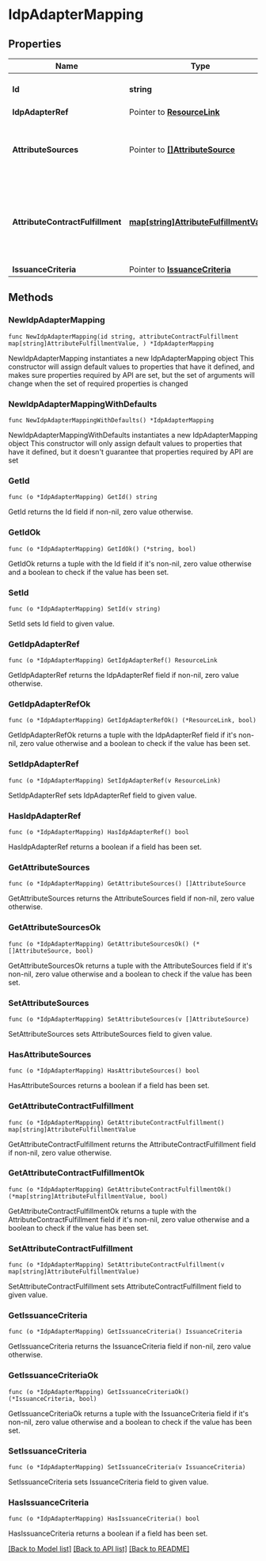 # IdpAdapterMapping

## Properties

Name | Type | Description | Notes
------------ | ------------- | ------------- | -------------
**Id** | **string** | The ID of the adapter mapping. | 
**IdpAdapterRef** | Pointer to [**ResourceLink**](ResourceLink.md) |  | [optional] 
**AttributeSources** | Pointer to [**[]AttributeSource**](AttributeSource.md) | A list of configured data stores to look up attributes from. | [optional] 
**AttributeContractFulfillment** | [**map[string]AttributeFulfillmentValue**](AttributeFulfillmentValue.md) | A list of mappings from attribute names to their fulfillment values. | 
**IssuanceCriteria** | Pointer to [**IssuanceCriteria**](IssuanceCriteria.md) |  | [optional] 

## Methods

### NewIdpAdapterMapping

`func NewIdpAdapterMapping(id string, attributeContractFulfillment map[string]AttributeFulfillmentValue, ) *IdpAdapterMapping`

NewIdpAdapterMapping instantiates a new IdpAdapterMapping object
This constructor will assign default values to properties that have it defined,
and makes sure properties required by API are set, but the set of arguments
will change when the set of required properties is changed

### NewIdpAdapterMappingWithDefaults

`func NewIdpAdapterMappingWithDefaults() *IdpAdapterMapping`

NewIdpAdapterMappingWithDefaults instantiates a new IdpAdapterMapping object
This constructor will only assign default values to properties that have it defined,
but it doesn't guarantee that properties required by API are set

### GetId

`func (o *IdpAdapterMapping) GetId() string`

GetId returns the Id field if non-nil, zero value otherwise.

### GetIdOk

`func (o *IdpAdapterMapping) GetIdOk() (*string, bool)`

GetIdOk returns a tuple with the Id field if it's non-nil, zero value otherwise
and a boolean to check if the value has been set.

### SetId

`func (o *IdpAdapterMapping) SetId(v string)`

SetId sets Id field to given value.


### GetIdpAdapterRef

`func (o *IdpAdapterMapping) GetIdpAdapterRef() ResourceLink`

GetIdpAdapterRef returns the IdpAdapterRef field if non-nil, zero value otherwise.

### GetIdpAdapterRefOk

`func (o *IdpAdapterMapping) GetIdpAdapterRefOk() (*ResourceLink, bool)`

GetIdpAdapterRefOk returns a tuple with the IdpAdapterRef field if it's non-nil, zero value otherwise
and a boolean to check if the value has been set.

### SetIdpAdapterRef

`func (o *IdpAdapterMapping) SetIdpAdapterRef(v ResourceLink)`

SetIdpAdapterRef sets IdpAdapterRef field to given value.

### HasIdpAdapterRef

`func (o *IdpAdapterMapping) HasIdpAdapterRef() bool`

HasIdpAdapterRef returns a boolean if a field has been set.

### GetAttributeSources

`func (o *IdpAdapterMapping) GetAttributeSources() []AttributeSource`

GetAttributeSources returns the AttributeSources field if non-nil, zero value otherwise.

### GetAttributeSourcesOk

`func (o *IdpAdapterMapping) GetAttributeSourcesOk() (*[]AttributeSource, bool)`

GetAttributeSourcesOk returns a tuple with the AttributeSources field if it's non-nil, zero value otherwise
and a boolean to check if the value has been set.

### SetAttributeSources

`func (o *IdpAdapterMapping) SetAttributeSources(v []AttributeSource)`

SetAttributeSources sets AttributeSources field to given value.

### HasAttributeSources

`func (o *IdpAdapterMapping) HasAttributeSources() bool`

HasAttributeSources returns a boolean if a field has been set.

### GetAttributeContractFulfillment

`func (o *IdpAdapterMapping) GetAttributeContractFulfillment() map[string]AttributeFulfillmentValue`

GetAttributeContractFulfillment returns the AttributeContractFulfillment field if non-nil, zero value otherwise.

### GetAttributeContractFulfillmentOk

`func (o *IdpAdapterMapping) GetAttributeContractFulfillmentOk() (*map[string]AttributeFulfillmentValue, bool)`

GetAttributeContractFulfillmentOk returns a tuple with the AttributeContractFulfillment field if it's non-nil, zero value otherwise
and a boolean to check if the value has been set.

### SetAttributeContractFulfillment

`func (o *IdpAdapterMapping) SetAttributeContractFulfillment(v map[string]AttributeFulfillmentValue)`

SetAttributeContractFulfillment sets AttributeContractFulfillment field to given value.


### GetIssuanceCriteria

`func (o *IdpAdapterMapping) GetIssuanceCriteria() IssuanceCriteria`

GetIssuanceCriteria returns the IssuanceCriteria field if non-nil, zero value otherwise.

### GetIssuanceCriteriaOk

`func (o *IdpAdapterMapping) GetIssuanceCriteriaOk() (*IssuanceCriteria, bool)`

GetIssuanceCriteriaOk returns a tuple with the IssuanceCriteria field if it's non-nil, zero value otherwise
and a boolean to check if the value has been set.

### SetIssuanceCriteria

`func (o *IdpAdapterMapping) SetIssuanceCriteria(v IssuanceCriteria)`

SetIssuanceCriteria sets IssuanceCriteria field to given value.

### HasIssuanceCriteria

`func (o *IdpAdapterMapping) HasIssuanceCriteria() bool`

HasIssuanceCriteria returns a boolean if a field has been set.


[[Back to Model list]](../README.md#documentation-for-models) [[Back to API list]](../README.md#documentation-for-api-endpoints) [[Back to README]](../README.md)


